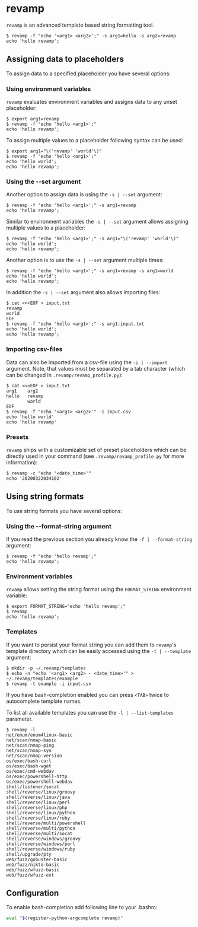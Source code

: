 # revamp

```revamp``` is an advanced template based string formatting tool.  

```
$ revamp -f "echo '<arg1> <arg2>';" -s arg1=hello -s arg2=revamp
echo 'hello revamp';
```

## Assigning data to placeholders
To assign data to a specified placeholder you have several options:

### Using environment variables

```revamp``` evaluates environment variables and assigns data to any unset placeholder:
```
$ export arg1=revamp
$ revamp -f "echo 'hello <arg1>';"
echo 'hello revamp';
```
To assign multiple values to a placeholder following syntax can be used:
```
$ export arg1="\('revamp' 'world'\)"
$ revamp -f "echo 'hello <arg1>';"
echo 'hello world';
echo 'hello revamp';
```

### Using the --set argument

Another option to assign data is using the ```-s | --set``` argument: 
```
$ revamp -f "echo 'hello <arg1>';" -s arg1=revamp
echo 'hello revamp';
```
Similar to environment variables the ```-s | --set``` argument allows assigning multiple values to a placeholder:
```
$ revamp -f "echo 'hello <arg1>';" -s arg1="\('revamp' 'world'\)"
echo 'hello world';
echo 'hello revamp';
```
Another option is to use the ```-s | --set``` argument multiple times:
```
$ revamp -f "echo 'hello <arg1>';" -s arg1=revamp -s arg1=world
echo 'hello world';
echo 'hello revamp';
``` 
In addition the ```-s | --set``` argument also allows importing files:
```
$ cat <<<EOF > input.txt
revamp
world
EOF
$ revamp -f "echo 'hello <arg1>';" -s arg1:input.txt
echo 'hello world';
echo 'hello revamp';
```

### Importing csv-files

Data can also be imported from a csv-file using the ```-i | --import``` argument.
Note, that values must be separated by a tab character
 (which can be changed in ```.revamp/revamp_profile.py```):

```
$ cat <<<EOF > input.txt
arg1    arg2
hello   revamp
        world
EOF
$ revamp -f "echo '<arg1> <arg2>'" -i input.csv 
echo 'hello world'
echo 'hello revamp'
```

### Presets

```revamp``` ships with a customizable set of preset placeholders which can be directly used in your command 
(see ```.revamp/revamp_profile.py``` for more information):
```
$ revamp -c "echo '<date_time>'" 
echo '20200322034102'
```

## Using string formats

To use string formats you have several options:

### Using the --format-string argument

If you read the previous section you already know the ```-f | --format-string``` argument:

```
$ revamp -f "echo 'hello revamp';"
echo 'hello revamp';
```

### Environment variables
```revamp``` allows setting the string format using the ```FORMAT_STRING``` environment variable:
```
$ export FORMAT_STRING="echo 'hello revamp';"
$ revamp
echo 'hello revamp';
```

### Templates

If you want to persist your format string you can add them to ```revamp```'s template directory
which can be easily accessed using the ```-t | --template``` argument:
```
$ mkdir -p ~/.revamp/templates
$ echo -n "echo '<arg1> <arg2> - <date_time>'" > ~/.revamp/templates/example
$ revamp -t example -i input.csv
```

If you have bash-completion enabled you can press ```<TAB>``` twice to autocomplete 
template names. 

To list all available templates you can use the ```-l | --list-templates``` parameter.

```
$ revamp -l
net/enum/enum4linux-basic
net/scan/nmap-basic
net/scan/nmap-ping
net/scan/nmap-syn
net/scan/nmap-version
os/exec/bash-curl
os/exec/bash-wget
os/exec/cmd-webdav
os/exec/powershell-http
os/exec/powershell-webdav
shell/listener/socat
shell/reverse/linux/groovy
shell/reverse/linux/java
shell/reverse/linux/perl
shell/reverse/linux/php
shell/reverse/linux/python
shell/reverse/linux/ruby
shell/reverse/multi/powershell
shell/reverse/multi/python
shell/reverse/multi/socat
shell/reverse/windows/groovy
shell/reverse/windows/perl
shell/reverse/windows/ruby
shell/upgrade/pty
web/fuzz/gobuster-basic
web/fuzz/nikto-basic
web/fuzz/wfuzz-basic
web/fuzz/wfuzz-ext
```

## Configuration
To enable bash-completion add following line to your .bashrc:
```bash
eval "$(register-python-argcomplete revamp)"
```
